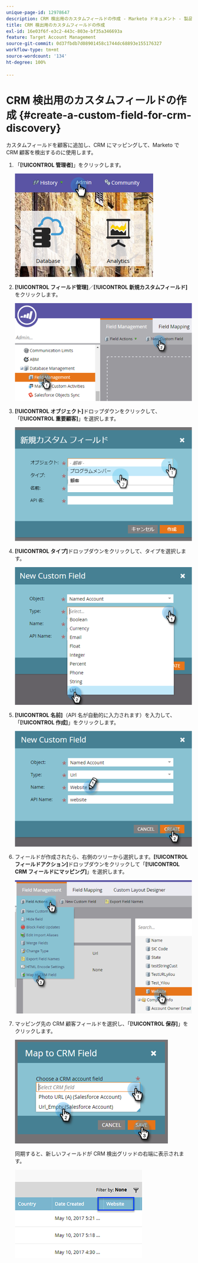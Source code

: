 ```yaml
---
unique-page-id: 12978647
description: CRM 検出用のカスタムフィールドの作成 - Marketo ドキュメント - 製品ドキュメント
title: CRM 検出用のカスタムフィールドの作成
exl-id: 16e03f6f-e3c2-443c-803e-bf35a346693a
feature: Target Account Management
source-git-commit: 0d37fbdb7d08901458c1744dc68893e155176327
workflow-type: tm+mt
source-wordcount: '134'
ht-degree: 100%

---
```


# CRM 検出用のカスタムフィールドの作成 {#create-a-custom-field-for-crm-discovery}

カスタムフィールドを顧客に追加し、CRM にマッピングして、Marketo で CRM 顧客を検出するのに使用します。

1. 「**[!UICONTROL 管理者]**」をクリックします。

   ![](assets/admin.png)

1. **[!UICONTROL フィールド管理]**／**[!UICONTROL 新規カスタムフィールド]**&#x200B;をクリックします。

   ![](assets/two-4.png)

1. **[!UICONTROL オブジェクト]**&#x200B;ドロップダウンをクリックして、「**[!UICONTROL 重要顧客]**」を選択します。

   ![](assets/three-3.png)

1. **[!UICONTROL タイプ]**&#x200B;ドロップダウンをクリックして、タイプを選択します。

   ![](assets/four-3.png)

1. **[!UICONTROL 名前]**（API 名が自動的に入力されます）を入力して、「**[!UICONTROL 作成]**」をクリックします。

   ![](assets/five-3.png)

1. フィールドが作成されたら、右側のツリーから選択します。**[!UICONTROL フィールドアクション]**&#x200B;ドロップダウンをクリックして「**[!UICONTROL CRM フィールドにマッピング]**」を選択します。

   ![](assets/six-2.png)

1. マッピング先の CRM 顧客フィールドを選択し、「**[!UICONTROL 保存]**」をクリックします。

   ![](assets/seven-1.png)

   同期すると、新しいフィールドが CRM 検出グリッドの右端に表示されます。

   ![](assets/eight.png)
